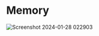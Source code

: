 # Memory
![Screenshot 2024-01-28 022903](https://github.com/k-46/nand2Tetris-part-1/assets/139456269/7f4c7f2e-46c3-4088-9f20-860e5578b3aa)
